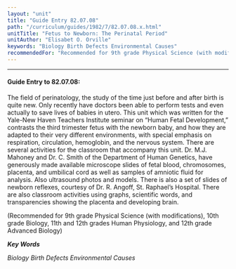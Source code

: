 ```yaml
---
layout: "unit"
title: "Guide Entry 82.07.08"
path: "/curriculum/guides/1982/7/82.07.08.x.html"
unitTitle: "Fetus to Newborn: The Perinatal Period"
unitAuthor: "Elisabet O. Orville"
keywords: "Biology Birth Defects Environmental Causes"
recommendedFor: "Recommended for 9th grade Physical Science (with modifications), 10th grade Biology, 11th and 12th grades Human Physiology, and 12th grade Advanced Biology"
---
```

<body>
<hr/>
 <h4>
  Guide Entry to 82.07.08:
 </h4>
 The field of perinatology, the study of the time just before and after birth is quite new.  Only recently have doctors been able to perform tests and even actually to save lives of babies in utero.  This unit which was written for the Yale-New Haven Teachers Institute seminar on “Human Fetal Development,” contrasts the third trimester fetus with the newborn baby, and how they are adapted to their very different environments, with special emphasis on respiration, circulation, hemoglobin, and the nervous system.  There are several activities for the classroom that accompany this unit.  Dr. M.J. Mahoney and Dr. C. Smith of the Department of Human Genetics, have generously made available microscope slides of fetal blood, chromosomes, placenta, and umbilical cord as well as samples of amniotic fluid for analysis. Also ultrasound photos and models.  There is also a set of slides of newborn reflexes, courtesy of Dr. R. Angoff, St.  Raphael’s Hospital. There are also classroom activities using graphs, scientific words, and transparencies showing the placenta and developing brain.
 <p>
  (Recommended for 9th grade Physical Science (with modifications), 10th grade Biology, 11th and 12th grades Human Physiology, and 12th grade Advanced Biology)
 </p>
<p>
  <b>
   <i>
    Key Words
   </i>
  </b>
  <br/>
 </p>
 <p>
  <i>
   Biology Birth Defects Environmental Causes
  </i>
 </p>

</body>